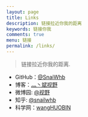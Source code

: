 ```yaml
---
layout: page
title: Links
description: 链接拉近你我的距离
keywords: 链接你我
comments: true
menu: 链接
permalink: /links/
---
```


> 链接拉近你我的距离. 

* GitHub：[@SnaiWhb](https://github.com/SnailWhb)
* 博客：[灬丶斌视野](http://blog.sina.com.cn/u/2517674831)
* 微博园: [@视野](https://home.cnblogs.com/u/whb-20160329/)
* 知乎: [@snailwhb](https://www.zhihu.com/people/snailwhb/)
* 科学网：[wangHUOBIN](http://blog.sciencenet.cn/u/wangHUOBIN)
